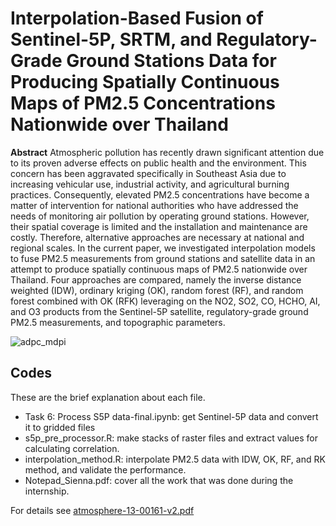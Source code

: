 **Interpolation-Based Fusion of Sentinel-5P, SRTM, and Regulatory-Grade Ground Stations Data for Producing Spatially Continuous Maps of PM2.5 Concentrations Nationwide over Thailand**
==========

**Abstract**
Atmospheric pollution has recently drawn significant attention due to its proven adverse effects on public health and the environment. This concern has been aggravated specifically in Southeast Asia due to increasing vehicular use, industrial activity, and agricultural burning practices. Consequently, elevated PM2.5 concentrations have become a matter of intervention for national authorities who have addressed the needs of monitoring air pollution by operating ground stations. However, their spatial coverage is limited and the installation and maintenance are costly. Therefore, alternative approaches are necessary at national and regional scales. In the current paper, we investigated interpolation models to fuse PM2.5 measurements from ground stations and satellite data in an attempt to produce spatially continuous maps of PM2.5 nationwide over Thailand. Four approaches are compared, namely the inverse distance weighted (IDW), ordinary kriging (OK), random forest (RF), and random forest combined with OK (RFK) leveraging on the NO2, SO2, CO, HCHO, AI, and O3 products from the Sentinel-5P satellite, regulatory-grade ground PM2.5 measurements, and topographic parameters.

![adpc_mdpi](https://github.com/gkstlsgp3as/ADPC-ML-air-quality/assets/58411517/63465d92-4cb7-4784-907d-dfad4b9c4771)


## Codes

These are the brief explanation about each file.
- Task 6: Process S5P data-final.ipynb: get Sentinel-5P data and convert it to gridded files
- s5p_pre_processor.R: make stacks of raster files and extract values for calculating correlation.
- interpolation_method.R: interpolate PM2.5 data with IDW, OK, RF, and RK method, and validate the performance.
- Notepad_Sienna.pdf: cover all the work that was done during the internship.


For details see 
[atmosphere-13-00161-v2.pdf](https://github.com/gkstlsgp3as/ADPC-ML-air-quality/files/12116355/atmosphere-13-00161-v2.pdf)
